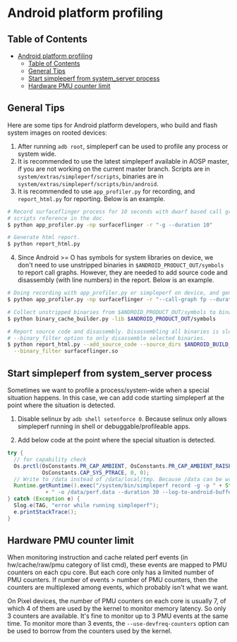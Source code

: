 # Android platform profiling

## Table of Contents
- [Android platform profiling](#android-platform-profiling)
  - [Table of Contents](#table-of-contents)
  - [General Tips](#general-tips)
  - [Start simpleperf from system_server process](#start-simpleperf-from-systemserver-process)
  - [Hardware PMU counter limit](#hardware-pmu-counter-limit)

## General Tips

Here are some tips for Android platform developers, who build and flash system images on rooted
devices:
1. After running `adb root`, simpleperf can be used to profile any process or system wide.
2. It is recommended to use the latest simpleperf available in AOSP master, if you are not working
on the current master branch. Scripts are in `system/extras/simpleperf/scripts`, binaries are in
`system/extras/simpleperf/scripts/bin/android`.
3. It is recommended to use `app_profiler.py` for recording, and `report_html.py` for reporting.
Below is an example.

```sh
# Record surfaceflinger process for 10 seconds with dwarf based call graph. More examples are in
# scripts reference in the doc.
$ python app_profiler.py -np surfaceflinger -r "-g --duration 10"

# Generate html report.
$ python report_html.py
```

4. Since Android >= O has symbols for system libraries on device, we don't need to use unstripped
binaries in `$ANDROID_PRODUCT_OUT/symbols` to report call graphs. However, they are needed to add
source code and disassembly (with line numbers) in the report. Below is an example.

```sh
# Doing recording with app_profiler.py or simpleperf on device, and generates perf.data on host.
$ python app_profiler.py -np surfaceflinger -r "--call-graph fp --duration 10"

# Collect unstripped binaries from $ANDROID_PRODUCT_OUT/symbols to binary_cache/.
$ python binary_cache_builder.py -lib $ANDROID_PRODUCT_OUT/symbols

# Report source code and disassembly. Disassembling all binaries is slow, so it's better to add
# --binary_filter option to only disassemble selected binaries.
$ python report_html.py --add_source_code --source_dirs $ANDROID_BUILD_TOP --add_disassembly \
  --binary_filter surfaceflinger.so
```

## Start simpleperf from system_server process

Sometimes we want to profile a process/system-wide when a special situation happens. In this case,
we can add code starting simpleperf at the point where the situation is detected.

1. Disable selinux by `adb shell setenforce 0`. Because selinux only allows simpleperf running
   in shell or debuggable/profileable apps.

2. Add below code at the point where the special situation is detected.

```java
try {
  // for capability check
  Os.prctl(OsConstants.PR_CAP_AMBIENT, OsConstants.PR_CAP_AMBIENT_RAISE,
           OsConstants.CAP_SYS_PTRACE, 0, 0);
  // Write to /data instead of /data/local/tmp. Because /data can be written by system user.
  Runtime.getRuntime().exec("/system/bin/simpleperf record -g -p " + String.valueOf(Process.myPid())
            + " -o /data/perf.data --duration 30 --log-to-android-buffer --log verbose");
} catch (Exception e) {
  Slog.e(TAG, "error while running simpleperf");
  e.printStackTrace();
}
```

## Hardware PMU counter limit

When monitoring instruction and cache related perf events (in hw/cache/raw/pmu category of list cmd),
these events are mapped to PMU counters on each cpu core. But each core only has a limited number
of PMU counters. If number of events > number of PMU counters, then the counters are multiplexed
among events, which probably isn't what we want.

On Pixel devices, the number of PMU counters on each core is usually 7, of which 4 of them are used
by the kernel to monitor memory latency. So only 3 counters are available. It's fine to monitor up
to 3 PMU events at the same time. To monitor more than 3 events, the `--use-devfreq-counters` option
can be used to borrow from the counters used by the kernel.
